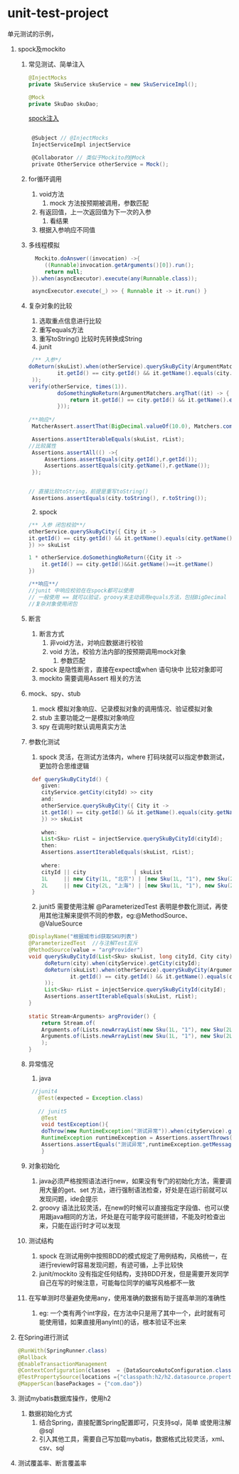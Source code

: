 # unit-test-project

单元测试的示例，

1. spock及mockito
    1. 常见测试、简单注入
        ```java
        @InjectMocks
        private SkuService skuService = new SkuServiceImpl();

       @Mock
       private SkuDao skuDao;
        ```
       [spock注入](https://github.com/marcingrzejszczak/spock-subjects-collaborators-extension)
       ```groovy
       
        @Subject // @InjectMocks
        InjectServiceImpl injectService

        @Collaborator // 类似于Mockito的@Mock
        private OtherService otherService = Mock();

       ```
    2. for循环调用
        1. void方法
            1. mock 方法按预期被调用，参数匹配
        2. 有返回值，上一次返回值为下一次的入参
            1. 看结果
        1. 根据入参响应不同值
    3. 多线程模拟
       ```java
         Mockito.doAnswer((invocation) ->{
            ((Runnable)invocation.getArguments()[0]).run();
            return null;
        }).when(asyncExecutor).execute(any(Runnable.class));
       ```
       ```groovy
        asyncExecutor.execute(_) >> { Runnable it -> it.run() }
       ```
    4. 复杂对象的比较
        1. 选取重点信息进行比较
        2. 重写equals方法
        2. 重写toString() 比较时先转换成String
        1. junit
       ```java
        /** 入参*/
       doReturn(skuList).when(otherService).querySkuByCity(ArgumentMatchers.argThat((it) ->
                it.getId() == city.getId() && it.getName().equals(city.getName())
        ));
       verify(otherService, times(1)).
                doSomethingNoReturn(ArgumentMatchers.argThat((it) -> {
                    return it.getId() == city.getId() && it.getName().equals(city.getName());
                }));
            
       /**响应*/
        MatcherAssert.assertThat(BigDecimal.valueOf(10.0), Matchers.comparesEqualTo(BigDecimal.TEN));
       
        Assertions.assertIterableEquals(skuList, rList);
       //比较属性
        Assertions.assertAll(() ->{
            Assertions.assertEquals(city.getId(),r.getId());
            Assertions.assertEquals(city.getName(),r.getName());
        });
       
       
       // 直接比较toString，前提是重写toString()
        Assertions.assertEquals(city.toString(), r.toString());

       ```
        2. spock
        ```groovy
        /** 入参 闭包校验**/
        otherService.querySkuByCity({ City it ->
        it.getId() == city.getId() && it.getName().equals(city.getName())
        }) >> skuList 
       
        1 * otherService.doSomethingNoReturn({City it ->
            it.getId() == city.getId()&&it.getName()==it.getName()
        })
       
       /**响应**/
       //junit 中响应校验在在spock都可以使用
        // 一般使用 == 就可以验证，groovy末主动调用equals方法，包括BigDecimal
       //复杂对象使用闭包
       
        
        ```
    5. 断言
        1. 断言方式
            1. 非void方法，对响应数据进行校验
            2. void 方法，校验方法内部的按预期调用mock对象
                1. 参数匹配
        1. spock 是隐性断言，直接在expect或when 语句块中 比较对象即可
        2. mockito 需要调用Assert 相关的方法

    6. mock、spy、stub
        1. mock 模拟对象响应、记录模拟对象的调用情况、验证模拟对象
        2. stub 主要功能之一是模拟对象响应
        3. spy 在调用时默认调用真实方法
    7. 参数化测试
        1. spock 灵活，在测试方法体内，where 打码块就可以指定参数测试，更加符合思维逻辑
       ```groovy
        def querySkuByCityId() {
           given:
           cityService.getCity(cityId) >> city
           and:
           otherService.querySkuByCity({ City it ->
           it.getId() == city.getId() && it.getName().equals(city.getName())
           }) >> skuList
    
           when:
           List<Sku> rList = injectService.querySkuByCityId(cityId);
           then:
           Assertions.assertIterableEquals(skuList, rList);
    
           where:
           cityId || city               | skuList
           1L     || new City(1L, "北京") | [new Sku(1L, "1"), new Sku(2L, "2")]
           2L     || new City(2L, "上海") | [new Sku(1L, "1"), new Sku(2L, "2")]
        }
        ```
        2. junit5 需要使用注解 @ParameterizedTest 表明是参数化测试，再使用其他注解来提供不同的参数，eg:@MethodSource、@ValueSource
       ```java
       @DisplayName("根据城市id获取SKU列表")
       @ParameterizedTest  //与注解Test互斥
       @MethodSource(value = "argProvider")
       void querySkuByCityId(List<Sku> skuList, long cityId, City city) {
            doReturn(city).when(cityService).getCity(cityId);
            doReturn(skuList).when(otherService).querySkuByCity(ArgumentMatchers.argThat((it) ->
                    it.getId() == city.getId() && it.getName().equals(city.getName())
            ));
            List<Sku> rList = injectService.querySkuByCityId(cityId);
            Assertions.assertIterableEquals(skuList, rList);
       }
    
       static Stream<Arguments> argProvider() {
           return Stream.of(
           Arguments.of(Lists.newArrayList(new Sku(1L, "1"), new Sku(2L, "2")), 1L, new City(1L, "北京")),
           Arguments.of(Lists.newArrayList(new Sku(1L, "1"), new Sku(2L, "2")), 2L, new City(2L, "上海"))
           );
       }

       ```
    8. 异常情况
        1. java
        ```java
         //junit4
           @Test(expected = Exception.class)
            
           // junit5
            @Test
            void testException(){
            doThrow(new RuntimeException("测试异常")).when(cityService).getCity(101L);
            RuntimeException runtimeException = Assertions.assertThrows(RuntimeException.class,() -> injectService.querySkuByCityId(101L));
            Assertions.assertEquals("测试异常",runtimeException.getMessage());
            }
    
        ```
    
    9. 对象初始化
        1. java必须严格按照语法进行new，如果没有专门的初始化方法，需要调用大量的get、set 方法，进行强制语法检查，好处是在运行前就可以发现问题，ide会提示
        2. groovy 语法比较灵活，在new的时候可以直接指定字段值、也可以使用跟java相同的方法，坏处是在可能字段可能拼错，不能及时检查出来，只能在运行时才可以发现
    10. 测试结构
        1. spock 在测试用例中按照BDD的模式规定了用例结构，风格统一，在进行review时容易发现问题，有迹可循，上手比较快
        2. junit/mockito 没有指定任何结构，支持BDD开发，但是需要开发同学自己在写的时候注意，可能每位同学的编写风格都不一致
    11. 在写单测时尽量避免使用any，使用准确的数据有助于提高单测的准确性
        1. eg: 一个类有两个int字段，在方法中只是用了其中一个，此时就有可能使用错，如果直接用anyInt()的话，根本验证不出来

2. 在Spring进行测试
    ```java
    @RunWith(SpringRunner.class)
    @Rollback
    @EnableTransactionManagement
    @ContextConfiguration(classes  = {DataSourceAutoConfiguration.class, MybatisConfig.class}) //@SpringBootTest
    @TestPropertySource(locations ={"classpath:h2/h2.datasource.properties"} )
    @MapperScan(basePackages = {"com.dao"})
   
    ```
3. 测试mybatis数据库操作，使用h2
    1. 数据初始化方式
        1. 结合Spring，直接配置Spring配置即可，只支持sql，简单 或使用注解@sql
        2. 引入其他工具，需要自己写加载mybatis，数据格式比较灵活，xml、csv、sql
4. 测试覆盖率、断言覆盖率


